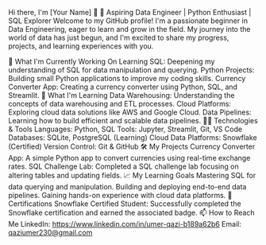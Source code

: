 Hi there, I'm [Your Name] 👋
🚀 Aspiring Data Engineer | Python Enthusiast | SQL Explorer
Welcome to my GitHub profile! I'm a passionate beginner in Data Engineering, eager to learn and grow in the field. My journey into the world of data has just begun, and I'm excited to share my progress, projects, and learning experiences with you.

🔭 What I'm Currently Working On
Learning SQL: Deepening my understanding of SQL for data manipulation and querying.
Python Projects: Building small Python applications to improve my coding skills.
Currency Converter App: Creating a currency converter using Python, SQL, and Streamlit.
🌱 What I'm Learning
Data Warehousing: Understanding the concepts of data warehousing and ETL processes.
Cloud Platforms: Exploring cloud data solutions like AWS and Google Cloud.
Data Pipelines: Learning how to build efficient and scalable data pipelines.
👨‍💻 Technologies & Tools
Languages: Python, SQL
Tools: Jupyter, Streamlit, Git, VS Code
Databases: SQLite, PostgreSQL (Learning)
Cloud Data Platforms: Snowflake (Certified)
Version Control: Git & GitHub
🛠️ My Projects
Currency Converter App: A simple Python app to convert currencies using real-time exchange rates.
SQL Challenge Lab: Completed a SQL challenge lab focusing on altering tables and updating fields.
📈 My Learning Goals
Mastering SQL for data querying and manipulation.
Building and deploying end-to-end data pipelines.
Gaining hands-on experience with cloud data platforms.
📜 Certifications
Snowflake Certified Student: Successfully completed the Snowflake certification and earned the associated badge.
📫 How to Reach Me
LinkedIn: https://www.linkedin.com/in/umer-qazi-b189a62b6
Email: qaziumer230@gmail.com



<!---
UmerQazii/UmerQazii is a ✨ special ✨ repository because its `README.md` (this file) appears on your GitHub profile.
You can click the Preview link to take a look at your changes.
--->
